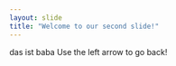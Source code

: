 ```yaml
---
layout: slide
title: "Welcome to our second slide!"
---
```

das ist baba
Use the left arrow to go back!
